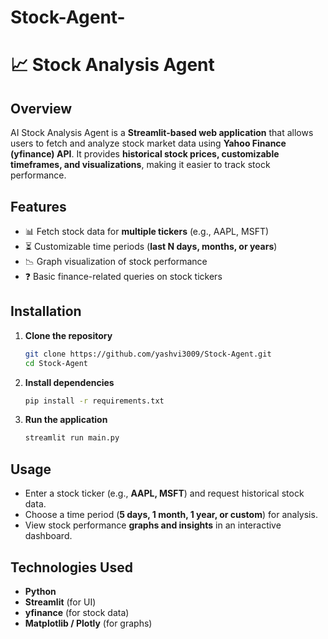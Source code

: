# Stock-Agent-
# 📈 Stock Analysis Agent  

## Overview  
AI Stock Analysis Agent is a **Streamlit-based web application** that allows users to fetch and analyze stock market data using **Yahoo Finance (yfinance) API**. It provides **historical stock prices, customizable timeframes, and visualizations**, making it easier to track stock performance.  

## Features  
- 📊 Fetch stock data for **multiple tickers** (e.g., AAPL, MSFT)  
- ⏳ Customizable time periods (**last N days, months, or years**)  
- 📉 Graph visualization of stock performance  
- ❓ Basic finance-related queries on stock tickers  
  

## Installation  
1. **Clone the repository**  
   ```bash
   git clone https://github.com/yashvi3009/Stock-Agent.git
   cd Stock-Agent
   ```  
2. **Install dependencies**  
   ```bash
   pip install -r requirements.txt
   ```  
3. **Run the application**  
   ```bash
   streamlit run main.py
   ```  

## Usage  
- Enter a stock ticker (e.g., **AAPL, MSFT**) and request historical stock data.  
- Choose a time period (**5 days, 1 month, 1 year, or custom**) for analysis.  
- View stock performance **graphs and insights** in an interactive dashboard.  

## Technologies Used  
- **Python**   
- **Streamlit** (for UI)  
- **yfinance** (for stock data)  
- **Matplotlib / Plotly** (for graphs)  


 
